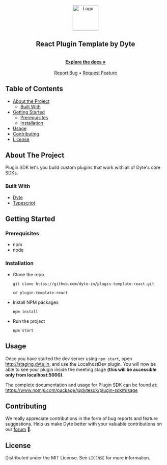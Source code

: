 <!-- PROJECT LOGO -->
<p align="center">
  <a href="https://dyte.io">
    <img src="https://dyte-uploads.s3.ap-south-1.amazonaws.com/dyte-logo-dark.svg" alt="Logo" width="80">
  </a>
  <h2 align="center">React Plugin Template by Dyte</h3>
  <p align="center">
    <br />
    <a href="https://docs.dyte.io"><strong>Explore the docs »</strong></a>
    <br />
    <br />
    <a href="https://github.com/dyte-in/plugin-sdk/issues">Report Bug</a>
    •
    <a href="https://github.com/dyte-in/plugin-sdk/issues">Request Feature</a>
  </p>
</p>

<!-- TABLE OF CONTENTS -->
## Table of Contents
- [About the Project](#about-the-project)
  - [Built With](#built-with)
- [Getting Started](#getting-started)
  - [Prerequisites](#prerequisites)
  - [Installation](#installation)
- [Usage](#usage)
- [Contributing](#contributing)
- [License](#license)

## About The Project
Plugin SDK let's you build custom plugins that work with all of Dyte's core SDKs.
### Built With
- [Dyte](https://dyte.io/)
- [Typescript](https://typescriptlang.org/)

<!-- GETTING STARTED -->
## Getting Started
### Prerequisites
- npm
- node
### Installation
- Clone the repo
  ```
  git clone https://github.com/dyte-in/plugin-template-react.git
  
  cd plugin-template-react
  ```
- Install NPM packages
  ```
  npm install
  ```
- Run the project
  ```
  npm start
  ```

<!-- USAGE EXAMPLES -->
## Usage
Once you have started the dev server using `npm start`, open http://staging.dyte.in, and use the LocalhostDev plugin. You will now be able to see your plugin inside the meeting stage
**(this will be accessible only from localhost:5000)**.


The complete documentation and usage for Plugin SDK can be found at: https://www.npmjs.com/package/@dytesdk/plugin-sdk#usage

## Contributing
We really appreciate contributions in the form of bug reports and feature suggestions. Help us make Dyte better with your valuable contributions on our [forum]('https://discord.com/invite/pxRcdNufvk') 🙂.

## License
Distributed under the MIT License. See `LICENSE` for more information.
